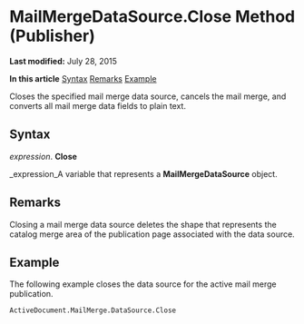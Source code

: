 
# MailMergeDataSource.Close Method (Publisher)

 **Last modified:** July 28, 2015

 **In this article**
 [Syntax](#sectionSection0)
 [Remarks](#sectionSection1)
 [Example](#sectionSection2)


Closes the specified mail merge data source, cancels the mail merge, and converts all mail merge data fields to plain text.


## Syntax
<a name="sectionSection0"> </a>

 _expression_. **Close**

 _expression_A variable that represents a  **MailMergeDataSource** object.


## Remarks
<a name="sectionSection1"> </a>

Closing a mail merge data source deletes the shape that represents the catalog merge area of the publication page associated with the data source.


## Example
<a name="sectionSection2"> </a>

The following example closes the data source for the active mail merge publication.


```
ActiveDocument.MailMerge.DataSource.Close
```

